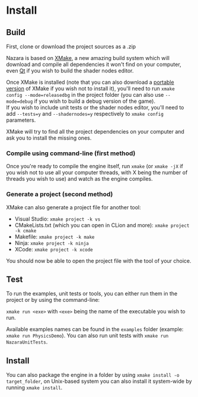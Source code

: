# Install

## Build

First, clone or download the project sources as a .zip

Nazara is based on [XMake](https://xmake.io), a new amazing build system which will download and compile all dependencies it won't find on your computer, even [Qt](https://www.qt.io) if you wish to build the shader nodes editor.

Once XMake is installed (note that you can also download a [portable version](https://github.com/xmake-io/xmake/releases) of XMake if you wish not to install it), you'll need to run `xmake config --mode=releasedbg` in the project folder (you can also use `--mode=debug` if you wish to build a debug version of the game).  
If you wish to include unit tests or the shader nodes editor, you'll need to add `--tests=y` and `--shadernodes=y` respectively to `xmake config` parameters.

XMake will try to find all the project dependencies on your computer and ask you to install the missing ones.

### Compile using command-line (first method)

Once you're ready to compile the engine itself, run `xmake` (or `xmake -jX` if you wish not to use all your computer threads, with X being the number of threads you wish to use) and watch as the engine compiles.

### Generate a project (second method)

XMake can also generate a project file for another tool:
- Visual Studio: `xmake project -k vs`
- CMakeLists.txt (which you can open in CLion and more): `xmake project -k cmake`
- Makefile: `xmake project -k make`
- Ninja: `xmake project -k ninja`
- XCode: `xmake project -k xcode`

You should now be able to open the project file with the tool of your choice.

## Test

To run the examples, unit tests or tools, you can either run them in the project or by using the command-line:

`xmake run <exe>` with `<exe>` being the name of the executable you wish to run.

Available examples names can be found in the `examples` folder (example: `xmake run PhysicsDemo`).
You can also run unit tests with `xmake run NazaraUnitTests`.

## Install

You can also package the engine in a folder by using `xmake install -o target_folder`, on Unix-based system you can also install it system-wide by running `xmake install`.

